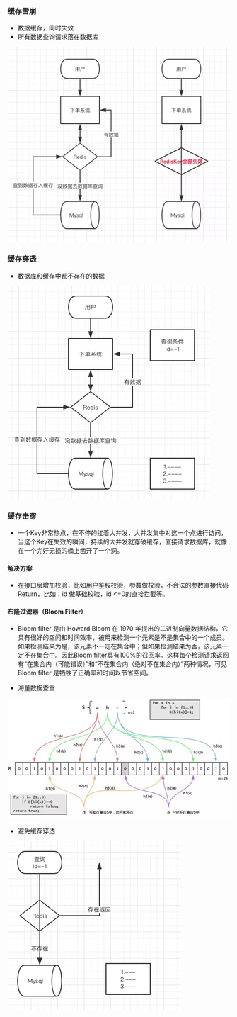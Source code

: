 ### 缓存雪崩

* 数据缓存，同时失效
* 所有数据查询请求落在数据库

![缓存雪崩](https://raw.githubusercontent.com/lingluoyu/image/master/img/20191210143147.png)

### 缓存穿透

* 数据库和缓存中都不存在的数据

![缓存穿透](https://raw.githubusercontent.com/lingluoyu/image/master/img/20191210143331.png)

### 缓存击穿

* 一个Key非常热点，在不停的扛着大并发，大并发集中对这一个点进行访问，当这个Key在失效的瞬间，持续的大并发就穿破缓存，直接请求数据库，就像在一个完好无损的桶上凿开了一个洞。

#### 解决方案

* 在接口层增加校验，比如用户鉴权校验，参数做校验，不合法的参数直接代码Return，比如：id 做基础校验，id <=0的直接拦截等。 

#### 布隆过滤器（Bloom Filter）

* Bloom filter 是由 Howard Bloom 在 1970 年提出的二进制向量数据结构，它具有很好的空间和时间效率，被用来检测一个元素是不是集合中的一个成员。如果检测结果为是，该元素不一定在集合中；但如果检测结果为否，该元素一定不在集合中。因此Bloom filter具有100%的召回率。这样每个检测请求返回有“在集合内（可能错误）”和“不在集合内（绝对不在集合内）”两种情况，可见 Bloom filter 是牺牲了正确率和时间以节省空间。

* 海量数据查重

![海量数据查重](https://raw.githubusercontent.com/lingluoyu/image/master/img/20191210143246.png)

* 避免缓存穿透

![避免缓存穿透](https://raw.githubusercontent.com/lingluoyu/image/master/img/20191210143218.png)